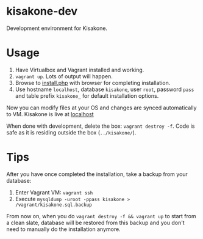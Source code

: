 kisakone-dev
============

Development environment for Kisakone.

Usage
=====

1. Have Virtualbox and Vagrant installed and working.
2. `vagrant up`. Lots of output will happen.
3. Browse to [install.php](http://127.0.0.1/doc/install/install.php) with browser for completing installation.
4. Use hostname `localhost`, database `kisakone`, user `root`, password `pass` and table prefix `kisakone_` for default installation options.

Now you can modify files at your OS and changes are synced automatically to VM.
Kisakone is live at [localhost](http://127.0.0.1/)

When done with development, delete the box: `vagrant destroy -f`.
Code is safe as it is residing outside the box (`../kisakone/`).


Tips
====

After you have once completed the installation, take a backup from your database:

1. Enter Vagrant VM: `vagrant ssh`
2. Execute `mysqldump -uroot -ppass kisakone > /vagrant/kisakone.sql.backup`

From now on, when you do `vagrant destroy -f && vagrant up` to start from a clean slate,
database will be restored from this backup and you don't need to manually do the installation anymore.

